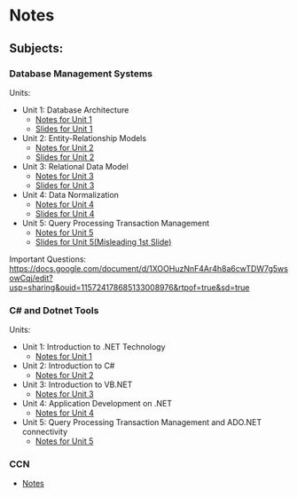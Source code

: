 # Notes
## Subjects:
### Database Management Systems

Units:
- Unit 1: Database Architecture
    - [Notes for Unit 1](Placeholder-Link)
    - [Slides for Unit 1](https://drive.google.com/file/d/1a4AF_poF8PNfUb3djxFisOL4WIkr1FRg/view)
- Unit 2: Entity-Relationship Models
    - [Notes for Unit 2](Placeholder-Link)
    - [Slides for Unit 2](https://drive.google.com/file/d/1a66v0fKfalZY4WAkFjGmMLMDKDASXx6i/view)
- Unit 3: Relational Data Model
    - [Notes for Unit 3](Placeholder-Link)
    - [Slides for Unit 3](https://drive.google.com/file/d/1a1VB4TCxUNKfCzj6wAPRk1T1czwaRUWa/view)
- Unit 4: Data Normalization
    - [Notes for Unit 4](Placeholder-Link)
    - [Slides for Unit 4](https://drive.google.com/file/d/1_yOtkDMB3fyYu-S9lgInVqWo922hYFJL/view)
- Unit 5: Query Processing Transaction Management
    - [Notes for Unit 5](Placeholder-Link)
    - [Slides for Unit 5(Misleading 1st Slide)](https://drive.google.com/file/d/1_wV_GcmDYqpwrJEtnWO-FZDylJRBV5sl/view)

Important Questions: https://docs.google.com/document/d/1XOOHuzNnF4Ar4h8a6cwTDW7g5wsowCqj/edit?usp=sharing&ouid=115724178685133008976&rtpof=true&sd=true

### C# and Dotnet Tools
Units:
- Unit 1: Introduction to .NET Technology
    - [Notes for Unit 1](Placeholder-Link)
- Unit 2: Introduction to C#
    - [Notes for Unit 2](Placeholder-Link)
- Unit 3: Introduction to VB.NET
    - [Notes for Unit 3](Placeholder-Link)
- Unit 4: Application Development on .NET
    - [Notes for Unit 4](Placeholder-Link)
- Unit 5: Query Processing Transaction Management and ADO.NET connectivity
    - [Notes for Unit 5](Placeholder-Link)
### CCN
- [Notes](Placeholder-Link)